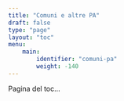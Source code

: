 ```yaml
---
title: "Comuni e altre PA"
draft: false
type: "page"
layout: "toc"
menu:
    main:
        identifier: "comuni-pa"
        weight: -140
---
```


Pagina del toc...